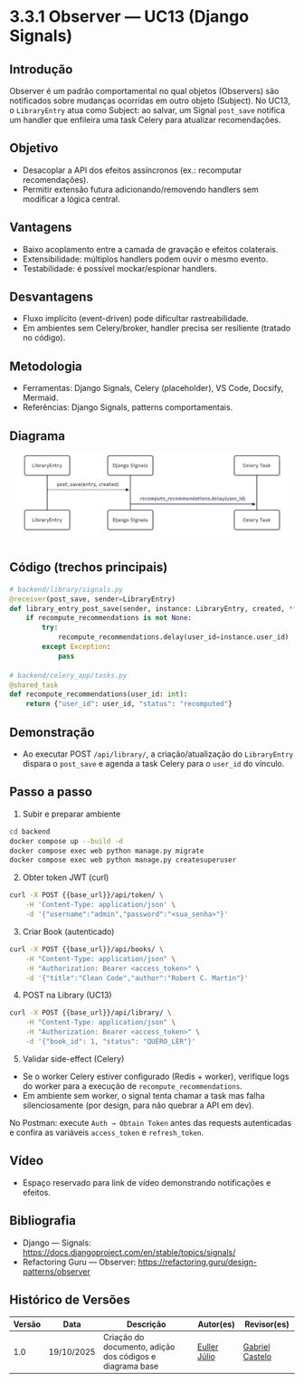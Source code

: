 # 3.3.1 Observer — UC13 (Django Signals)

## Introdução
Observer é um padrão comportamental no qual objetos (Observers) são notificados sobre mudanças ocorridas em outro objeto (Subject). No UC13, o `LibraryEntry` atua como Subject: ao salvar, um Signal `post_save` notifica um handler que enfileira uma task Celery para atualizar recomendações.

## Objetivo
- Desacoplar a API dos efeitos assíncronos (ex.: recomputar recomendações).
- Permitir extensão futura adicionando/removendo handlers sem modificar a lógica central.

## Vantagens
- Baixo acoplamento entre a camada de gravação e efeitos colaterais.
- Extensibilidade: múltiplos handlers podem ouvir o mesmo evento.
- Testabilidade: é possível mockar/espionar handlers.

## Desvantagens
- Fluxo implícito (event-driven) pode dificultar rastreabilidade.
- Em ambientes sem Celery/broker, handler precisa ser resiliente (tratado no código).

## Metodologia
- Ferramentas: Django Signals, Celery (placeholder), VS Code, Docsify, Mermaid.
- Referências: Django Signals, patterns comportamentais.

## Diagrama
![Diagrama](../assets/diagramaObserverUC13.png)

## Código (trechos principais)
```python
# backend/library/signals.py
@receiver(post_save, sender=LibraryEntry)
def library_entry_post_save(sender, instance: LibraryEntry, created, **kwargs):
    if recompute_recommendations is not None:
        try:
            recompute_recommendations.delay(user_id=instance.user_id)
        except Exception:
            pass

# backend/celery_app/tasks.py
@shared_task
def recompute_recommendations(user_id: int):
    return {"user_id": user_id, "status": "recomputed"}
```

## Demonstração
- Ao executar POST `/api/library/`, a criação/atualização do `LibraryEntry` dispara o `post_save` e agenda a task Celery para o `user_id` do vínculo.

## Passo a passo
1) Subir e preparar ambiente

```bash
cd backend
docker compose up --build -d
docker compose exec web python manage.py migrate
docker compose exec web python manage.py createsuperuser
```

2) Obter token JWT (curl)

```bash
curl -X POST {{base_url}}/api/token/ \
    -H 'Content-Type: application/json' \
    -d '{"username":"admin","password":"<sua_senha>"}'
```

3) Criar Book (autenticado)

```bash
curl -X POST {{base_url}}/api/books/ \
    -H "Content-Type: application/json" \
    -H "Authorization: Bearer <access_token>" \
    -d '{"title":"Clean Code","author":"Robert C. Martin"}'
```

4) POST na Library (UC13)

```bash
curl -X POST {{base_url}}/api/library/ \
    -H "Content-Type: application/json" \
    -H "Authorization: Bearer <access_token>" \
    -d '{"book_id": 1, "status": "QUERO_LER"}'
```

5) Validar side-effect (Celery)

- Se o worker Celery estiver configurado (Redis + worker), verifique logs do worker para a execução de `recompute_recommendations`.
- Em ambiente sem worker, o signal tenta chamar a task mas falha silenciosamente (por design, para não quebrar a API em dev).

No Postman: execute `Auth → Obtain Token` antes das requests autenticadas e confira as variáveis `access_token` e `refresh_token`.

## Vídeo
- Espaço reservado para link de vídeo demonstrando notificações e efeitos.

## Bibliografia
- Django — Signals: https://docs.djangoproject.com/en/stable/topics/signals/
- Refactoring Guru — Observer: https://refactoring.guru/design-patterns/observer

## Histórico de Versões
| Versão | Data       | Descrição                                   | Autor(es)          | Revisor(es) |
|--------|------------|---------------------------------------------|--------------------|-------------|
| 1.0    | 19/10/2025 | Criação do documento, adição dos códigos e diagrama base  | [Euller Júlio](https://www.github.com/Potatoyz908) | [Gabriel Castelo](https://github.com/GabrielCastelo-31)           |